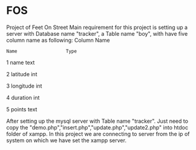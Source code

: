 # FOS
Project of Feet On Street
Main requirement for this project is setting up a server with Database name "tracker", a Table name "boy", with have five column name as following:
Column Name      

	Name	              Type	

1	name	              text	

2	latitude          	int	

3	longitude	          int

4	duration	          int

5	points	            text


After setting up the mysql server with Table name "tracker". Just need to copy the "demo.php","insert.php","update.php","update2.php" into htdoc folder of xampp.
In this project we are connecting to server from the ip of system on which we have set the xampp server.
